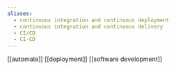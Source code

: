 ```yaml
---
aliases:
  - continuous integration and continuous deployment
  - continuous integration and continuous delivery
  - CI/CD
  - CI-CD
---
```

[[automate]] [[deployment]]
[[software development]]